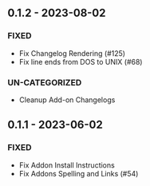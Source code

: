 ## 0.1.2 - 2023-08-02 
 
### FIXED 
- Fix Changelog Rendering (#125)
- Fix line ends from DOS to UNIX (#68)

### UN-CATEGORIZED 
- Cleanup Add-on Changelogs

## 0.1.1 - 2023-06-02 
 
### FIXED 
- Fix Addon Install Instructions
- Fix Addons Spelling and Links (#54)



